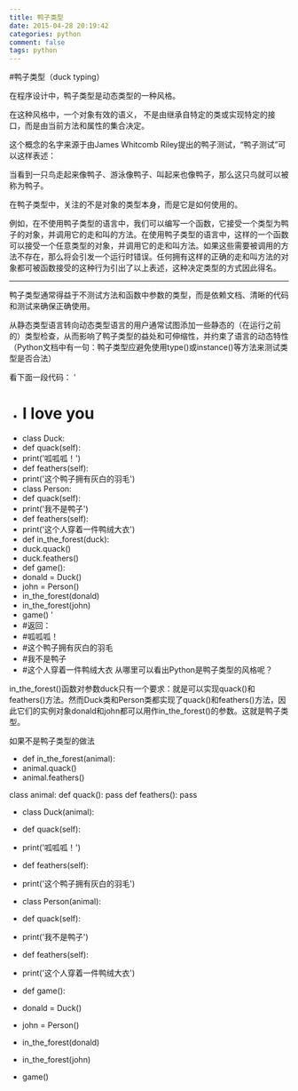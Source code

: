 ```yaml
---
title: 鸭子类型
date: 2015-04-28 20:19:42
categories: python
comment: false 
tags: python
---
```


#鸭子类型（duck typing）

在程序设计中，鸭子类型是动态类型的一种风格。

在这种风格中，一个对象有效的语义， 不是由继承自特定的类或实现特定的接口，而是由当前方法和属性的集合决定。

这个概念的名字来源于由James Whitcomb Riley提出的鸭子测试，“鸭子测试”可以这样表述：

当看到一只鸟走起来像鸭子、游泳像鸭子、叫起来也像鸭子，那么这只鸟就可以被称为鸭子。

在鸭子类型中，关注的不是对象的类型本身，而是它是如何使用的。

例如，在不使用鸭子类型的语言中，我们可以编写一个函数，它接受一个类型为鸭子的对象，并调用它的走和叫的方法。在使用鸭子类型的语言中，这样的一个函数可以接受一个任意类型的对象，并调用它的走和叫方法。如果这些需要被调用的方法不存在，那么将会引发一个运行时错误。任何拥有这样的正确的走和叫方法的对象都可被函数接受的这种行为引出了以上表述，这种决定类型的方式因此得名。

-------------------
<!-- more -->

鸭子类型通常得益于不测试方法和函数中参数的类型，而是依赖文档、清晰的代码和测试来确保正确使用。

从静态类型语言转向动态类型语言的用户通常试图添加一些静态的（在运行之前的）类型检查，从而影响了鸭子类型的益处和可伸缩性，并约束了语言的动态特性（Python文档中有一句：鸭子类型应避免使用type()或instance()等方法来测试类型是否合法）

看下面一段代码：
'
- # I love you
- class Duck:
- def quack(self):
- print('呱呱呱！')
- def feathers(self):
- print('这个鸭子拥有灰白的羽毛')
- class Person:
- def quack(self):
- print('我不是鸭子')
- def feathers(self):
- print('这个人穿着一件鸭绒大衣')
- def in_the_forest(duck):
- duck.quack()
- duck.feathers()
- def game():
- donald = Duck()
- john = Person()
- in_the_forest(donald)
- in_the_forest(john)
- game()
'
- #返回：
- #呱呱呱！
- #这个鸭子拥有灰白的羽毛
- #我不是鸭子
- #这个人穿着一件鸭绒大衣
从哪里可以看出Python是鸭子类型的风格呢？

in_the_forest()函数对参数duck只有一个要求：就是可以实现quack()和feathers()方法。然而Duck类和Person类都实现了quack()和feathers()方法，因此它们的实例对象donald和john都可以用作in_the_forest()的参数。这就是鸭子类型。

如果不是鸭子类型的做法

- def in_the_forest(animal):
- animal.quack()
- animal.feathers()

class animal:
      def quack():
             pass
       def  feathers():
            pass

- class Duck(animal):
- def quack(self):
- print('呱呱呱！')
- def feathers(self):
- print('这个鸭子拥有灰白的羽毛')

- class Person(animal):
- def quack(self):
- print('我不是鸭子')
- def feathers(self):
- print('这个人穿着一件鸭绒大衣')

- def game():
- donald = Duck()
- john = Person()
- in_the_forest(donald)
- in_the_forest(john)

- game()
